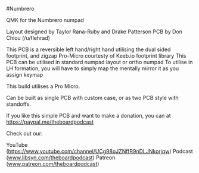 #Numbrero

QMK for the Numbrero numpad

Layout designed by Taylor Rana-Ruby and Drake Patterson
PCB by Don Chiou (/u/flehrad)

This PCB is a reversible left hand/right hand utilising the dual sided footprint, and zigzap Pro-Micro courtesty of Keeb.io footprint library 
This PCB can be utilised in standard numpad layout or ortho numpad
To utilise in LH formation, you will have to simply map the mentally mirror it as you assign keymap

This build utilises a Pro Micro.

Can be built as single PCB with custom case, or as two PCB style with standoffs.

If you like this simple PCB and want to make a donation, you can at https://paypal.me/theboardpodcast

Check out our:

YouTube (https://www.youtube.com/channel/UCg98oJZNffR9nDLJNkorjqw)
Podcast (www.libsyn.com/theboardpodcast)
Patreon (www.patreon.com/theboardpodcast)
